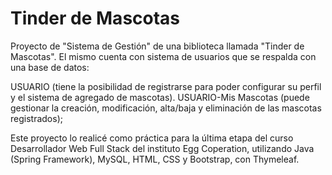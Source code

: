 # Tinder de Mascotas

Proyecto de "Sistema de Gestión" de una biblioteca llamada "Tinder de Mascotas". El mismo cuenta con sistema de usuarios que se respalda con una base de datos:

USUARIO (tiene la posibilidad de registrarse para poder configurar su perfil y el sistema de agregado de mascotas). USUARIO-Mis Mascotas (puede gestionar la creación, modificación, alta/baja y eliminación de las mascotas registrados);

Este proyecto lo realicé como práctica para la última etapa del curso Desarrollador Web Full Stack del instituto Egg Coperation, utilizando Java (Spring Framework), MySQL, HTML, CSS y Bootstrap, con Thymeleaf.
